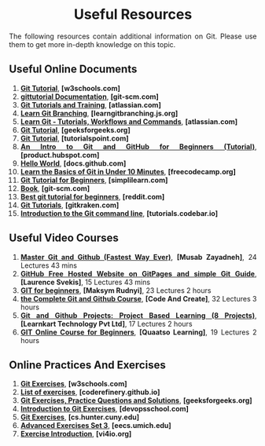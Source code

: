 <div align="justify">

# <div align="center">Useful Resources</div>

The following resources contain additional information on Git. Please use them to get more in-depth knowledge on this topic.

## Useful Online Documents

1. <a href="https://www.w3schools.com/git/"><b>Git Tutorial</b></a>, <b>[w3schools.com]</b>
2. <a href="https://git-scm.com/docs/gittutorial"><b>gittutorial Documentation</b></a>, <b>[git-scm.com]</b>
3. <a href="https://www.atlassian.com/git/tutorials"><b>Git Tutorials and Training</b></a>, <b>[atlassian.com]</b>
4. <a href="https://learngitbranching.js.org/?locale=vi"><b>Learn Git Branching</b></a>, <b>[learngitbranching.js.org]</b>
5. <a href="https://www.atlassian.com/git"><b>Learn Git - Tutorials, Workflows and Commands</b></a>, <b>[atlassian.com]</b>
6. <a href="https://www.geeksforgeeks.org/git-tutorial/"><b>Git Tutorial</b></a>, <b>[geeksforgeeks.org]</b>
7. <a href="https://www.tutorialspoint.com/git/index.htm"><b>Git Tutorial</b></a>, <b>[tutorialspoint.com]</b>
8. <a href="https://product.hubspot.com/blog/git-and-github-tutorial-for-beginners"><b>An Intro to Git and GitHub for Beginners (Tutorial)</b></a>, <b>[product.hubspot.com]</b>
9. <a href="https://docs.github.com/en/get-started/start-your-journey/hello-world"><b>Hello World</b></a>, <b>[docs.github.com]</b>
10. <a href="https://www.freecodecamp.org/news/learn-the-basics-of-git-in-under-10-minutes-da548267cc91/"><b>Learn the Basics of Git in Under 10 Minutes</b></a>, <b>[freecodecamp.org]</b>
11. <a href="https://www.simplilearn.com/tutorials/git-tutorial"><b>Git Tutorial for Beginners</b></a>, <b>[simplilearn.com]</b>
12. <a href="https://git-scm.com/book/en/v2"><b>Book</b></a>, <b>[git-scm.com]</b>
13. <a href="https://www.reddit.com/r/git/comments/t7e9u5/best_git_tutorial_for_beginners/"><b>Best git tutorial for beginners</b></a>, <b>[reddit.com]</b>
14. <a href="https://www.gitkraken.com/learn/git/tutorials"><b>Git Tutorials</b></a>, <b>[gitkraken.com]</b>
15. <a href="https://tutorials.codebar.io/version-control/command-line/tutorial.html"><b>Introduction to the Git command line</b></a>, <b>[tutorials.codebar.io]</b>

## Useful Video Courses

1. <a href="https://www.tutorialspoint.com/master-git-and-github-fastest-way-ever/index.asp"><b>Master Git and Github (Fastest Way Ever)</b></a>, <b>[Musab Zayadneh]</b>, 24 Lectures 43 mins
2. <a href="https://www.tutorialspoint.com/github-free-hosted-website-on-gitpages-and-simple-git-guide/index.asp"><b>GitHub Free Hosted Website on GitPages and simple Git Guide</b></a>, <b>[Laurence Svekis]</b>, 15 Lectures 43 mins
3. <a href="https://www.tutorialspoint.com/git_for_beginners/index.asp"><b>GIT for beginners</b></a>, <b>[Maksym Rudnyi]</b>, 23 Lectures 2 hours
4. <a href="https://www.tutorialspoint.com/git-amp-github-the-complete-git-amp-github-course/index.asp"><b>the Complete Git and Github Course</b></a>, <b>[Code And Create]</b>, 32 Lectures 3 hours
5. <a href="https://www.tutorialspoint.com/git-and-github-projects-project-based-learning-8-projects/index.asp"><b>Git and Github Projects: Project Based Learning (8 Projects)</b></a>, <b>[Learnkart Technology Pvt Ltd]</b>, 17 Lectures 2 hours
6. <a href="https://www.tutorialspoint.com/git-for-beginners/index.asp"><b>GIT Online Course for Beginners</b></a>, <b>[Quaatso Learning]</b>, 19 Lectures 2 hours

## Online Practices And Exercises

1. <a href="https://www.w3schools.com/git/git_exercises.asp"><b>Git Exercises</b></a>, <b>[w3schools.com]</b>
2. <a href="https://coderefinery.github.io/git-intro/exercises/"><b>List of exercises</b></a>, <b>[coderefinery.github.io]</b>
3. <a href="https://www.geeksforgeeks.org/git-exercise/"><b>Git Exercises, Practice Questions and Solutions</b></a>, <b>[geeksforgeeks.org]</b>
4. <a href="https://www.devopsschool.com/blog/wp-content/uploads/2018/01/Git-Lab-Excercise.pdf"><b>Introduction to Git Exercises</b></a>, <b>[devopsschool.com]</b>
5. <a href="https://www.cs.hunter.cuny.edu/~sweiss/course_materials/csci395.86/activities_s19/gitruler_exercises.pdf"><b>Git Exercises</b></a>, <b>[cs.hunter.cuny.edu]</b>
6. <a href="https://www.eecs.umich.edu/courses/eecs201/wn2020/files/assignments/adv3.pdf"><b>Advanced Exercises Set 3</b></a>, <b>[eecs.umich.edu]</b>
7. <a href="https://hps.vi4io.org/_media/teaching/autumn_term_2023/hpcsa/git-exercise.pdf"><b>Exercise Introduction</b></a>, <b>[vi4io.org]</b>


</div>
